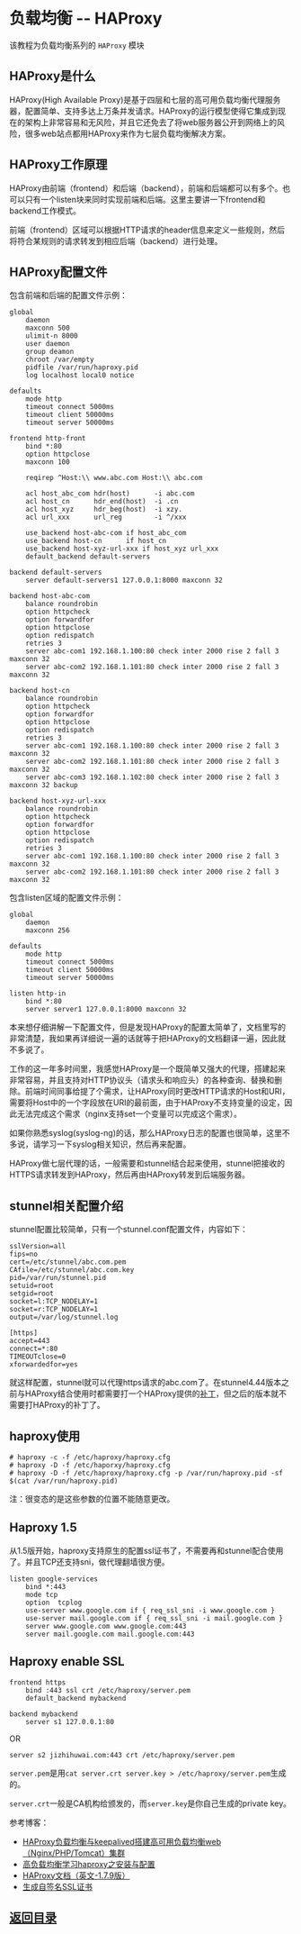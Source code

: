 # 负载均衡 -- HAProxy
该教程为负载均衡系列的 `HAProxy` 模块

## HAProxy是什么

HAProxy(High Available Proxy)是基于四层和七层的高可用负载均衡代理服务器，配置简单、支持多达上万条并发请求。HAProxy的运行模型使得它集成到现在的架构上非常容易和无风险，并且它还免去了将web服务器公开到网络上的风险，很多web站点都用HAProxy来作为七层负载均衡解决方案。

## HAProxy工作原理

HAProxy由前端（frontend）和后端（backend），前端和后端都可以有多个。也可以只有一个listen块来同时实现前端和后端。这里主要讲一下frontend和backend工作模式。

前端（frontend）区域可以根据HTTP请求的header信息来定义一些规则，然后将符合某规则的请求转发到相应后端（backend）进行处理。

## HAProxy配置文件

包含前端和后端的配置文件示例：

```
global
    daemon
    maxconn 500
    ulimit-n 8000
    user daemon
    group deamon
    chroot /var/empty
    pidfile /var/run/haproxy.pid
    log localhost local0 notice

defaults
    mode http
    timeout connect 5000ms
    timeout client 50000ms
    timeout server 50000ms

frontend http-front
    bind *:80
    option httpclose
    maxconn 100

    reqirep ^Host:\\ www.abc.com Host:\\ abc.com

    acl host_abc_com hdr(host)      -i abc.com
    acl host_cn      hdr_end(host)  -i .cn
    acl host_xyz     hdr_beg(host)  -i xzy.
    acl url_xxx      url_reg        -i ^/xxx

    use_backend host-abc-com if host_abc_com
    use_backend host-cn      if host_cn
    use_backend host-xyz-url-xxx if host_xyz url_xxx
    default_backend default-servers

backend default-servers
    server default-servers1 127.0.0.1:8000 maxconn 32

backend host-abc-com
    balance roundrobin
    option httpcheck
    option forwardfor
    option httpclose
    option redispatch
    retries 3
    server abc-com1 192.168.1.100:80 check inter 2000 rise 2 fall 3 maxconn 32
    server abc-com2 192.168.1.101:80 check inter 2000 rise 2 fall 3 maxconn 32

backend host-cn
    balance roundrobin
    option httpcheck
    option forwardfor
    option httpclose
    option redispatch
    retries 3
    server abc-com1 192.168.1.100:80 check inter 2000 rise 2 fall 3 maxconn 32
    server abc-com2 192.168.1.101:80 check inter 2000 rise 2 fall 3 maxconn 32
    server abc-com3 192.168.1.102:80 check inter 2000 rise 2 fall 3 maxconn 32 backup

backend host-xyz-url-xxx
    balance roundrobin
    option httpcheck
    option forwardfor
    option httpclose
    option redispatch
    retries 3
    server abc-com1 192.168.1.100:80 check inter 2000 rise 2 fall 3 maxconn 32
    server abc-com2 192.168.1.101:80 check inter 2000 rise 2 fall 3 maxconn 32
```

包含listen区域的配置文件示例：

```
global
    daemon
    maxconn 256

defaults
    mode http
    timeout connect 5000ms
    timeout client 50000ms
    timeout server 50000ms

listen http-in
    bind *:80
    server server1 127.0.0.1:8000 maxconn 32
```

本来想仔细讲解一下配置文件，但是发现HAProxy的配置太简单了，文档里写的非常清楚，我如果再详细说一遍的话就等于把HAProxy的文档翻译一遍，因此就不多说了。

工作的这一年多时间里，我感觉HAProxy是一个既简单又强大的代理，搭建起来非常容易，并且支持对HTTP协议头（请求头和响应头）的各种查询、替换和删除。前端时间同事给提了个需求，让HAProxy同时更改HTTP请求的Host和URI，需要将Host中的一个字段放在URI的最前面，由于HAProxy不支持变量的设定，因此无法完成这个需求（nginx支持set一个变量可以完成这个需求）。

如果你熟悉syslog(syslog-ng)的话，那么HAProxy日志的配置也很简单，这里不多说，请学习一下syslog相关知识，然后再来配置。

HAProxy做七层代理的话，一般需要和stunnel结合起来使用，stunnel把接收的HTTPS请求转发到HAProxy，然后再由HAProxy转发到后端服务器。

## stunnel相关配置介绍

stunnel配置比较简单，只有一个stunnel.conf配置文件，内容如下：

```
sslVersion=all
fips=no
cert=/etc/stunnel/abc.com.pem
CAfile=/etc/stunnel/abc.com.key
pid=/var/run/stunnel.pid
setuid=root
setgid=root
socket=l:TCP_NODELAY=1
socket=r:TCP_NODELAY=1
output=/var/log/stunnel.log

[https]
accept=443
connect=*:80
TIMEOUTclose=0
xforwardedfor=yes
```

就这样配置，stunnel就可以代理https请求的abc.com了。在stunnel4.44版本之前与HAProxy结合使用时都需要打一个HAProxy提供的[补丁][stunnel_patch]，但之后的版本就不需要打HAProxy的补丁了。

[stunnel_patch]: http://haproxy.1wt.eu/download/patches/

## haproxy使用

```
# haproxy -c -f /etc/haproxy/haproxy.cfg
# haproxy -D -f /etc/haporxy/haproxy.cfg
# haproxy -D -f /etc/haproxy/haproxy.cfg -p /var/run/haproxy.pid -sf $(cat /var/run/haproxy.pid)
```

注：很变态的是这些参数的位置不能随意更改。

## Haproxy 1.5

从1.5版开始，haproxy支持原生的配置ssl证书了，不需要再和stunnel配合使用了。并且TCP还支持sni，做代理翻墙很方便。


```
listen google-services
    bind *:443
    mode tcp
    option  tcplog
    use-server www.google.com if { req_ssl_sni -i www.google.com }
    use-server mail.google.com if { req_ssl_sni -i mail.google.com }
    server www.google.com www.google.com:443
    server mail.google.com mail.google.com:443
```

## Haproxy enable SSL

```
frontend https
    bind :443 ssl crt /etc/haproxy/server.pem
    default_backend mybackend

backend mybackend
    server s1 127.0.0.1:80
```

OR

```
server s2 jizhihuwai.com:443 crt /etc/haproxy/server.pem
```

`server.pem`是用`cat server.crt server.key > /etc/haproxy/server.pem`生成的。

`server.crt`一般是CA机构给颁发的，而`server.key`是你自己生成的private key。


参考博客：  
* [HAProxy负载均衡与keepalived搭建高可用负载均衡web（Nginx/PHP/Tomcat）集群](http://7424593.blog.51cto.com/7414593/1764640)
* [高负载均衡学习haproxy之安装与配置](https://www.ilanni.com/?p=9987)  
* [HAProxy文档（英文-1.7.9版）](https://cbonte.github.io/haproxy-dconv/1.7/configuration.html)  
* [生成自签名SSL证书](https://github.com/chenzhiwei/linux/tree/master/ssl-cert)

## [返回目录](https://github.com/MulticsYin/MulticsDevOps)
